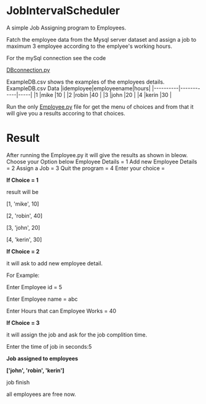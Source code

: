 # JobIntervalScheduler

A simple Job Assigning program to Employees.

Fatch the employee data from the Mysql server dataset and assign a job to maximum 3 employee according to the emplyee's working hours.

For the mySql connection see the code

[DBconnection.py](https://github.com/vaibhav253/JobIntervalScheduler/blob/master/DBconnection.py)

ExampleDB.csv shows the examples of the employees details.
ExampleDB.csv Data
|idemployee|employeename|hours|
|----------|------------|-----|
|1         |mike        |10   |
|2         |robin       |40   |
|3         |john        |20   |
|4         |kerin       |30   |

Run the only [Employee.py](Employee.py) file for get the menu of choices and from that it will give you a results accoring to that choices.


# Result

After running the Employee.py it will give the results as shown in bleow.
Choose your Option below
Employee Details = 1
Add new Employee Details = 2
Assign a Job = 3
Quit the program = 4
Enter your choice = 

**If Choice = 1**

result will be

[1, 'mike', 10]

[2, 'robin', 40]

[3, 'john', 20]

[4, 'kerin', 30]


**If Choice = 2**

it will ask to add new employee detail.

For Example:

Enter Employee id = 5

Enter Employee name = abc

Enter Hours that can Employee Works = 40

**If Choice = 3** 

it will assign the job and ask for the job complition time. 

Enter the time of job in seconds:5

**Job  assigned to employees**

**['john', 'robin', 'kerin']**

job finish

all employees are free now.




